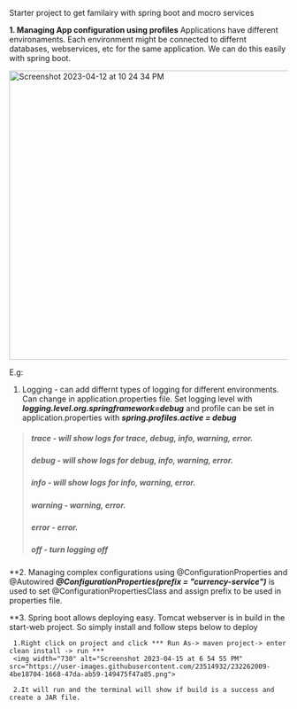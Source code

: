 Starter project to get familairy with spring boot and mocro services

**1. Managing App configuration using profiles**
Applications have different environaments. Each environment might be connected to differnt databases, webservices, etc for the same application. We can do this easily with spring boot.

<img width="522" alt="Screenshot 2023-04-12 at 10 24 34 PM" src="https://user-images.githubusercontent.com/23514932/231661490-378fc95b-3bb7-4eed-89a0-f56cbfaf65ae.png">

E.g:
1. Logging - can add differnt types of logging for different environments. Can change in application.properties file. Set logging level with ***logging.level.org.springframework=debug*** and profile can be set in application.properties with ***spring.profiles.active = debug***



>##### trace - will show logs for trace, debug, info, warning, error.
>##### debug - will show logs for debug, info, warning, error.
>##### info - will show logs for info, warning, error.
>##### warning - warning, error.
>##### error - error.
>##### off - turn logging off


**2. Managing complex configurations using @ConfigurationProperties and @Autowired
     ***@ConfigurationProperties(prefix = "currency-service")*** is used to set @ConfigurationPropertiesClass and assign prefix to be used in properties file.


**3. Spring boot allows deploying easy. Tomcat webserver is in build in the start-web project. So simply install and follow steps below to deploy
     
     1.Right click on project and click *** Run As-> maven project-> enter clean install -> run ***
     <img width="730" alt="Screenshot 2023-04-15 at 6 54 55 PM" src="https://user-images.githubusercontent.com/23514932/232262009-4be18704-1668-47da-ab59-149475f47a85.png">
     
     2.It will run and the terminal will show if build is a success and create a JAR file.

     
     
